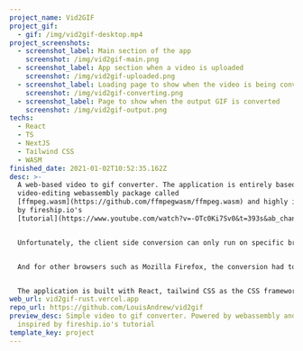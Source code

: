 ```yaml
---
project_name: Vid2GIF
project_gif:
  - gif: /img/vid2gif-desktop.mp4
project_screenshots:
  - screenshot_label: Main section of the app
    screenshot: /img/vid2gif-main.png
  - screenshot_label: App section when a video is uploaded
    screenshot: /img/vid2gif-uploaded.png
  - screenshot_label: Loading page to show when the video is being converted
    screenshot: /img/vid2gif-converting.png
  - screenshot_label: Page to show when the output GIF is converted
    screenshot: /img/vid2gif-output.png
techs:
  - React
  - TS
  - NextJS
  - Tailwind CSS
  - WASM
finished_date: 2021-01-02T10:52:35.162Z
desc: >-
  A web-based video to gif converter. The application is entirely based on a
  video-editing webassembly package called
  [ffmpeg.wasm](https://github.com/ffmpegwasm/ffmpeg.wasm) and highly inspired
  by fireship.io's
  [tutorial](https://www.youtube.com/watch?v=-OTc0Ki7Sv0&t=393s&ab_channel=Fireship).


  Unfortunately, the client side conversion can only run on specific browsers, because of a incompatibility issue that hasn't been solved yet (reference click [here](https://github.com/ffmpegwasm/ffmpeg.wasm/issues/106)). The client side conversion using ffmpeg.wasm could only run on browsers that are based on chrome (Google Chrome, Brave)


  And for other browsers such as Mozilla Firefox, the conversion had to be done server side. using yet another Ffmpeg Library called [fluent-ffmpeg](https://github.com/fluent-ffmpeg/node-fluent-ffmpeg) and [ffmpeg installer](https://github.com/kribblo/node-ffmpeg-installer#readme). This server side conversion is served using the NextJS API (Serverless function) and then the output file would be then uploaded into Cloudinary (cloud hosting service)


  The application is built with React, tailwind CSS as the CSS framework of choice and [FFMPEG](https://ffmpeg.org/) as the engine behind the video to gif conversion.
web_url: vid2gif-rust.vercel.app
repo_url: https://github.com/LouisAndrew/vid2gif
preview_desc: Simple video to gif converter. Powered by webassembly and highly
  inspired by fireship.io's tutorial
template_key: project
---
```

